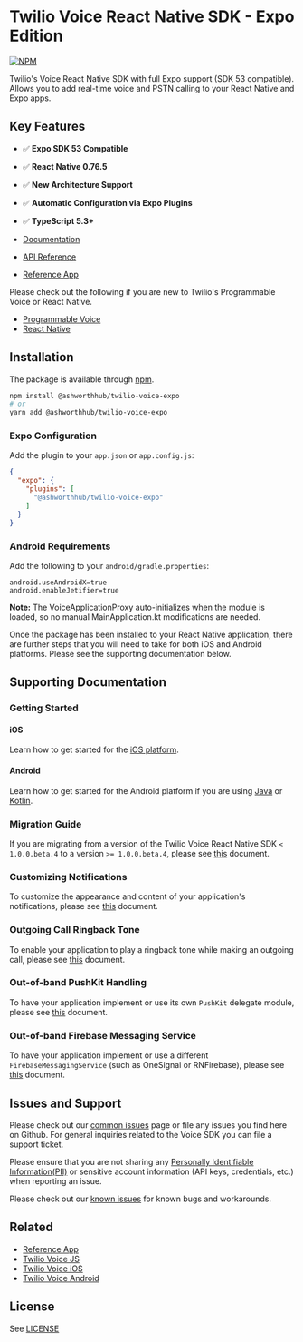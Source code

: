 # Twilio Voice React Native SDK - Expo Edition
[![NPM](https://img.shields.io/npm/v/%40ashworthhub/twilio-voice-expo.svg?color=blue)](https://www.npmjs.com/package/%40ashworthhub/twilio-voice-expo)

Twilio's Voice React Native SDK with full Expo support (SDK 53 compatible). Allows you to add real-time voice and PSTN calling to your React Native and Expo apps.

## Key Features
- ✅ **Expo SDK 53 Compatible**
- ✅ **React Native 0.76.5**
- ✅ **New Architecture Support**
- ✅ **Automatic Configuration via Expo Plugins**
- ✅ **TypeScript 5.3+**

- [Documentation](https://www.twilio.com/docs/voice/sdks/react-native)
- [API Reference](https://github.com/twilio/twilio-voice-react-native/blob/latest/docs/api/voice-react-native-sdk.md)
- [Reference App](https://github.com/twilio/twilio-voice-react-native-app)

Please check out the following if you are new to Twilio's Programmable Voice or React Native.

- [Programmable Voice](https://www.twilio.com/docs/voice/sdks)
- [React Native](https://reactnative.dev/docs/getting-started)

## Installation
The package is available through [npm](https://www.npmjs.com/package/@ashworthhub/twilio-voice-expo).

```sh
npm install @ashworthhub/twilio-voice-expo
# or
yarn add @ashworthhub/twilio-voice-expo
```

### Expo Configuration
Add the plugin to your `app.json` or `app.config.js`:

```json
{
  "expo": {
    "plugins": [
      "@ashworthhub/twilio-voice-expo"
    ]
  }
}
```

### Android Requirements

Add the following to your `android/gradle.properties`:

```properties
android.useAndroidX=true
android.enableJetifier=true
```

**Note:** The VoiceApplicationProxy auto-initializes when the module is loaded, so no manual MainApplication.kt modifications are needed.

Once the package has been installed to your React Native application, there are further steps that you will need to take for both iOS and Android platforms. Please see the supporting documentation below.

## Supporting Documentation

### Getting Started

#### iOS
Learn how to get started for the [iOS platform](/docs/getting-started-ios.md).

#### Android
Learn how to get started for the Android platform if you are using [Java](/docs/getting-started-android-java.md) or [Kotlin](/docs/getting-started-android-kotlin.md).

### Migration Guide
If you are migrating from a version of the Twilio Voice React Native SDK `< 1.0.0.beta.4` to a version `>= 1.0.0.beta.4`, please see [this](/docs/migration-guide-beta.4.md) document.

### Customizing Notifications
To customize the appearance and content of your application's notifications, please see [this](/docs/customize-notifications.md) document.

### Outgoing Call Ringback Tone
To enable your application to play a ringback tone while making an outgoing call, please see [this](/docs/play-outgoing-call-ringback-tone.md) document.

### Out-of-band PushKit Handling
To have your application implement or use its own `PushKit` delegate module, please see [this](/docs/applications-own-pushkit-handler.md) document.

### Out-of-band Firebase Messaging Service
To have your application implement or use a different `FirebaseMessagingService` (such as OneSignal or RNFirebase), please see [this](/docs/out-of-band-firebase-messaging-service.md) document.

## Issues and Support
Please check out our [common issues](/COMMON_ISSUES.md) page or file any issues you find here on Github. For general inquiries related to the Voice SDK you can file a support ticket.

Please ensure that you are not sharing any [Personally Identifiable Information(PII)](https://www.twilio.com/docs/glossary/what-is-personally-identifiable-information-pii) or sensitive account information (API keys, credentials, etc.) when reporting an issue.

Please check out our [known issues](/KNOWN_ISSUES.md) for known bugs and workarounds.

## Related
- [Reference App](https://github.com/twilio/twilio-voice-react-native-app)
- [Twilio Voice JS](https://github.com/twilio/twilio-voice.js)
- [Twilio Voice iOS](https://github.com/twilio/voice-quickstart-ios)
- [Twilio Voice Android](https://github.com/twilio/voice-quickstart-android)

## License
See [LICENSE](/LICENSE)
